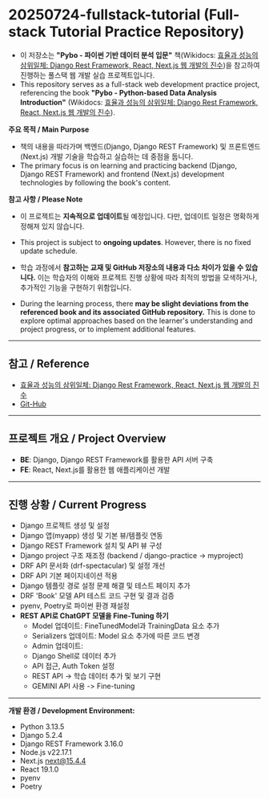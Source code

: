 # 20250724-fullstack-tutorial (Full-stack Tutorial Practice Repository)

- 이 저장소는 **"Pybo - 파이썬 기반 데이터 분석 입문"** 책(Wikidocs: [효율과 성능의 삼위일체: Django Rest Framework, React, Next.js 웹 개발의 진수](https://wikidocs.net/book/9596))을 참고하여 진행하는 풀스택 웹 개발 실습 프로젝트입니다.
- This repository serves as a full-stack web development practice project, referencing the book **"Pybo - Python-based Data Analysis Introduction"** (Wikidocs: [효율과 성능의 삼위일체: Django Rest Framework, React, Next.js 웹 개발의 진수](https://wikidocs.net/book/9596)).

**주요 목적 / Main Purpose**
- 책의 내용을 따라가며 백엔드(Django, Django REST Framework) 및 프론트엔드(Next.js) 개발 기술을 학습하고 실습하는 데 중점을 둡니다.
- The primary focus is on learning and practicing backend (Django, Django REST Framework) and frontend (Next.js) development technologies by following the book's content.

**참고 사항 / Please Note**
* 이 프로젝트는 **지속적으로 업데이트**될 예정입니다. 다만, 업데이트 일정은 명확하게 정해져 있지 않습니다.
* This project is subject to **ongoing updates**. However, there is no fixed update schedule.

* 학습 과정에서 **참고하는 교재 및 GitHub 저장소의 내용과 다소 차이가 있을 수 있습니다.** 이는 학습자의 이해와 프로젝트 진행 상황에 따라 최적의 방법을 모색하거나, 추가적인 기능을 구현하기 위함입니다.
* During the learning process, there **may be slight deviations from the referenced book and its associated GitHub repository.** This is done to explore optimal approaches based on the learner's understanding and project progress, or to implement additional features.

---
## 참고 / Reference
* [효율과 성능의 삼위일체: Django Rest Framework, React, Next.js 웹 개발의 진수](https://wikidocs.net/book/9596)
* [Git-Hub](https://github.com/Eirene-dev/book_trininity)

---
## 프로젝트 개요 / Project Overview
* **BE**: Django, Django REST Framework를 활용한 API 서버 구축
* **FE**: React, Next.js를 활용한 웹 애플리케이션 개발

---
## 진행 상황 / Current Progress
-   Django 프로젝트 생성 및 설정
-   Django 앱(myapp) 생성 및 기본 뷰/템플릿 연동
-   Django REST Framework 설치 및 API 뷰 구성
-   Django project 구조 재조정 (backend / django-practice -> myproject)
-   DRF API 문서화 (drf-spectacular) 및 설정 개선
-   DRF API 기본 페이지네이션 적용
-   Django 템플릿 경로 설정 문제 해결 및 테스트 페이지 추가
-   DRF 'Book' 모델 API 테스트 코드 구현 및 결과 검증
-   pyenv, Poetry로 파이썬 환경 재설정
-   **REST API로 ChatGPT 모델을 Fine-Tuning 하기**
    - Model 업데이트: FineTunedModel과 TrainingData 요소 추가
    - Serializers 업데이트: Model 요소 추가에 따른 코드 변경
    - Admin 업데이트:
    - Django Shell로 데이터 추가
    - API 접근, Auth Token 설정
    - REST API -> 학습 데이터 추가 및 보기 구현
    - GEMINI API 사용 -> Fine-tuning 


---
**개발 환경 / Development Environment:**
-   Python 3.13.5
-   Django 5.2.4
-   Django REST Framework 3.16.0
-   Node.js v22.17.1
-   Next.js next@15.4.4
-   React 19.1.0
-   pyenv
-   Poetry